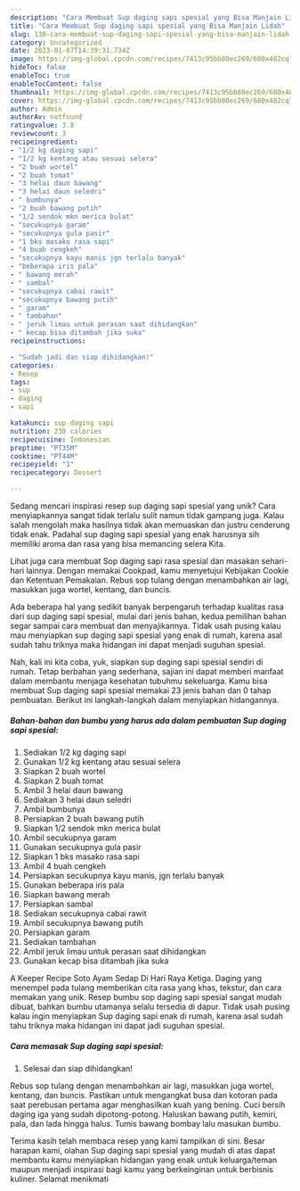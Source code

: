 ```yaml
---
description: "Cara Membuat Sup daging sapi spesial yang Bisa Manjain Lidah"
title: "Cara Membuat Sup daging sapi spesial yang Bisa Manjain Lidah"
slug: 130-cara-membuat-sup-daging-sapi-spesial-yang-bisa-manjain-lidah
category: Uncategorized
date: 2023-01-07T14:39:31.734Z
image: https://img-global.cpcdn.com/recipes/7413c95bb80ec269/680x482cq70/sup-daging-sapi-spesial-foto-resep-utama.jpg
hideToc: false
enableToc: true
enableTocContent: false
thumbnail: https://img-global.cpcdn.com/recipes/7413c95bb80ec269/680x482cq70/sup-daging-sapi-spesial-foto-resep-utama.jpg
cover: https://img-global.cpcdn.com/recipes/7413c95bb80ec269/680x482cq70/sup-daging-sapi-spesial-foto-resep-utama.jpg
author: Admin
authorAv: notfound
ratingvalue: 3.8
reviewcount: 3
recipeingredient:
- "1/2 kg daging sapi"
- "1/2 kg kentang atau sesuai selera"
- "2 buah wortel"
- "2 buah tomat"
- "3 helai daun bawang"
- "3 helai daun seledri"
- " bumbunya"
- "2 buah bawang putih"
- "1/2 sendok mkn merica bulat"
- "secukupnya garam"
- "secukupnya gula pasir"
- "1 bks masako rasa sapi"
- "4 buah cengkeh"
- "secukupnya kayu manis jgn terlalu banyak"
- "beberapa iris pala"
- " bawang merah"
- " sambal"
- "secukupnya cabai rawit"
- "secukupnya bawang putih"
- " garam"
- " tambahan"
- " jeruk limau untuk perasan saat dihidangkan"
- " kecap bisa ditambah jika suka"
recipeinstructions:

- "Sudah jadi dan siap dihidangkan!"
categories:
- Resep
tags:
- sup
- daging
- sapi

katakunci: sup daging sapi 
nutrition: 230 calories
recipecuisine: Indonesian
preptime: "PT35M"
cooktime: "PT44M"
recipeyield: "1"
recipecategory: Dessert

---
```





Sedang mencari inspirasi resep sup daging sapi spesial yang unik? Cara menyiapkannya sangat tidak terlalu sulit namun tidak gampang juga. Kalau salah mengolah maka hasilnya tidak akan memuaskan dan justru cenderung tidak enak. Padahal sup daging sapi spesial yang enak harusnya sih memiliki aroma dan rasa yang bisa memancing selera Kita.





Lihat juga cara membuat Sop daging sapi rasa spesial dan masakan sehari-hari lainnya. Dengan memakai Cookpad, kamu menyetujui Kebijakan Cookie dan Ketentuan Pemakaian. Rebus sop tulang dengan menambahkan air lagi, masukkan juga wortel, kentang, dan buncis.

Ada beberapa hal yang sedikit banyak berpengaruh terhadap kualitas rasa dari sup daging sapi spesial, mulai dari jenis bahan, kedua pemilihan bahan segar sampai cara membuat dan menyajikannya. Tidak usah pusing kalau mau menyiapkan sup daging sapi spesial yang enak di rumah, karena asal sudah tahu triknya maka hidangan ini dapat menjadi suguhan spesial.






Nah, kali ini kita coba, yuk, siapkan sup daging sapi spesial sendiri di rumah. Tetap berbahan yang sederhana, sajian ini dapat memberi manfaat dalam membantu menjaga kesehatan tubuhmu sekeluarga. Kamu bisa membuat Sup daging sapi spesial memakai 23 jenis bahan dan 0 tahap pembuatan. Berikut ini langkah-langkah dalam menyiapkan hidangannya.

<!--inarticleads1-->

##### Bahan-bahan dan bumbu yang harus ada dalam pembuatan Sup daging sapi spesial:

1. Sediakan 1/2 kg daging sapi
1. Gunakan 1/2 kg kentang atau sesuai selera
1. Siapkan 2 buah wortel
1. Siapkan 2 buah tomat
1. Ambil 3 helai daun bawang
1. Sediakan 3 helai daun seledri
1. Ambil  bumbunya
1. Persiapkan 2 buah bawang putih
1. Siapkan 1/2 sendok mkn merica bulat
1. Ambil secukupnya garam
1. Gunakan secukupnya gula pasir
1. Siapkan 1 bks masako rasa sapi
1. Ambil 4 buah cengkeh
1. Persiapkan secukupnya kayu manis, jgn terlalu banyak
1. Gunakan beberapa iris pala
1. Siapkan  bawang merah
1. Persiapkan  sambal
1. Sediakan secukupnya cabai rawit
1. Ambil secukupnya bawang putih
1. Persiapkan  garam
1. Sediakan  tambahan
1. Ambil  jeruk limau untuk perasan saat dihidangkan
1. Gunakan  kecap bisa ditambah jika suka


A Keeper Recipe Soto Ayam Sedap Di Hari Raya Ketiga. Daging yang menempel pada tulang memberikan cita rasa yang khas, tekstur, dan cara memakan yang unik. Resep bumbu sop daging sapi spesial sangat mudah dibuat, bahkan bumbu utamanya selalu tersedia di dapur. Tidak usah pusing kalau ingin menyiapkan Sup daging sapi enak di rumah, karena asal sudah tahu triknya maka hidangan ini dapat jadi suguhan spesial. 

<!--inarticleads2-->

##### Cara memasak Sup daging sapi spesial:


1. Selesai dan siap dihidangkan!

Rebus sop tulang dengan menambahkan air lagi, masukkan juga wortel, kentang, dan buncis. Pastikan untuk mengangkat busa dan kotoran pada saat perebusan pertama agar menghasilkan kuah yang bening. Cuci bersih daging iga yang sudah dipotong-potong. Haluskan bawang putih, kemiri, pala, dan lada hingga halus. Tumis bawang bombay lalu masukan bumbu. 

Terima kasih telah membaca resep yang kami tampilkan di sini. Besar harapan kami, olahan Sup daging sapi spesial yang mudah di atas dapat membantu kamu menyiapkan hidangan yang enak untuk keluarga/teman maupun menjadi inspirasi bagi kamu yang berkeinginan untuk berbisnis kuliner. Selamat menikmati

